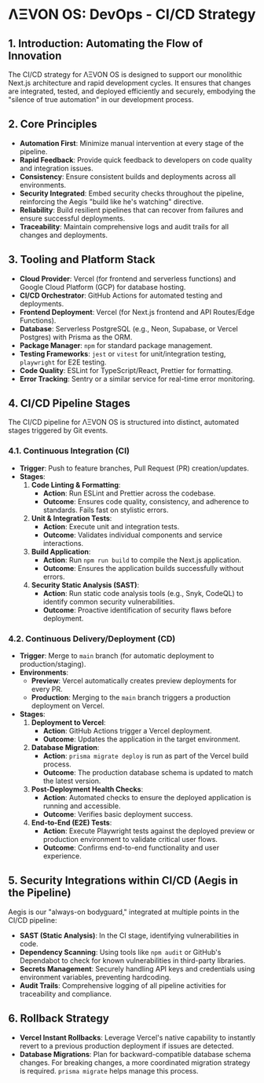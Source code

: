 
# ΛΞVON OS: DevOps - CI/CD Strategy

## 1. Introduction: Automating the Flow of Innovation

The CI/CD strategy for ΛΞVON OS is designed to support our monolithic Next.js architecture and rapid development cycles. It ensures that changes are integrated, tested, and deployed efficiently and securely, embodying the "silence of true automation" in our development process.

## 2. Core Principles

-   **Automation First**: Minimize manual intervention at every stage of the pipeline.
-   **Rapid Feedback**: Provide quick feedback to developers on code quality and integration issues.
-   **Consistency**: Ensure consistent builds and deployments across all environments.
-   **Security Integrated**: Embed security checks throughout the pipeline, reinforcing the Aegis "build like he's watching" directive.
-   **Reliability**: Build resilient pipelines that can recover from failures and ensure successful deployments.
-   **Traceability**: Maintain comprehensive logs and audit trails for all changes and deployments.

## 3. Tooling and Platform Stack

-   **Cloud Provider**: Vercel (for frontend and serverless functions) and Google Cloud Platform (GCP) for database hosting.
-   **CI/CD Orchestrator**: GitHub Actions for automated testing and deployments.
-   **Frontend Deployment**: Vercel (for Next.js frontend and API Routes/Edge Functions).
-   **Database**: Serverless PostgreSQL (e.g., Neon, Supabase, or Vercel Postgres) with Prisma as the ORM.
-   **Package Manager**: `npm` for standard package management.
-   **Testing Frameworks**: `jest` or `vitest` for unit/integration testing, `playwright` for E2E testing.
-   **Code Quality**: ESLint for TypeScript/React, Prettier for formatting.
-   **Error Tracking**: Sentry or a similar service for real-time error monitoring.

## 4. CI/CD Pipeline Stages

The CI/CD pipeline for ΛΞVON OS is structured into distinct, automated stages triggered by Git events.

### 4.1. Continuous Integration (CI)

-   **Trigger**: Push to feature branches, Pull Request (PR) creation/updates.
-   **Stages**:
    1.  **Code Linting & Formatting**:
        -   **Action**: Run ESLint and Prettier across the codebase.
        -   **Outcome**: Ensures code quality, consistency, and adherence to standards. Fails fast on stylistic errors.
    2.  **Unit & Integration Tests**:
        -   **Action**: Execute unit and integration tests.
        -   **Outcome**: Validates individual components and service interactions.
    3.  **Build Application**:
        -   **Action**: Run `npm run build` to compile the Next.js application.
        -   **Outcome**: Ensures the application builds successfully without errors.
    4.  **Security Static Analysis (SAST)**:
        -   **Action**: Run static code analysis tools (e.g., Snyk, CodeQL) to identify common security vulnerabilities.
        -   **Outcome**: Proactive identification of security flaws before deployment.

### 4.2. Continuous Delivery/Deployment (CD)

-   **Trigger**: Merge to `main` branch (for automatic deployment to production/staging).
-   **Environments**:
    -   **Preview**: Vercel automatically creates preview deployments for every PR.
    -   **Production**: Merging to the `main` branch triggers a production deployment on Vercel.
-   **Stages**:
    1.  **Deployment to Vercel**:
        -   **Action**: GitHub Actions trigger a Vercel deployment.
        -   **Outcome**: Updates the application in the target environment.
    2.  **Database Migration**:
        -   **Action**: `prisma migrate deploy` is run as part of the Vercel build process.
        -   **Outcome**: The production database schema is updated to match the latest version.
    3.  **Post-Deployment Health Checks**:
        -   **Action**: Automated checks to ensure the deployed application is running and accessible.
        -   **Outcome**: Verifies basic deployment success.
    4.  **End-to-End (E2E) Tests**:
        -   **Action**: Execute Playwright tests against the deployed preview or production environment to validate critical user flows.
        -   **Outcome**: Confirms end-to-end functionality and user experience.

## 5. Security Integrations within CI/CD (Aegis in the Pipeline)

Aegis is our "always-on bodyguard," integrated at multiple points in the CI/CD pipeline:

-   **SAST (Static Analysis)**: In the CI stage, identifying vulnerabilities in code.
-   **Dependency Scanning**: Using tools like `npm audit` or GitHub's Dependabot to check for known vulnerabilities in third-party libraries.
-   **Secrets Management**: Securely handling API keys and credentials using environment variables, preventing hardcoding.
-   **Audit Trails**: Comprehensive logging of all pipeline activities for traceability and compliance.

## 6. Rollback Strategy

-   **Vercel Instant Rollbacks**: Leverage Vercel's native capability to instantly revert to a previous production deployment if issues are detected.
-   **Database Migrations**: Plan for backward-compatible database schema changes. For breaking changes, a more coordinated migration strategy is required. `prisma migrate` helps manage this process.
